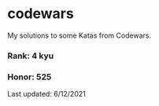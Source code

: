 # codewars
My solutions to some Katas from Codewars.

### Rank: 4 kyu
### Honor: 525

Last updated: 6/12/2021
